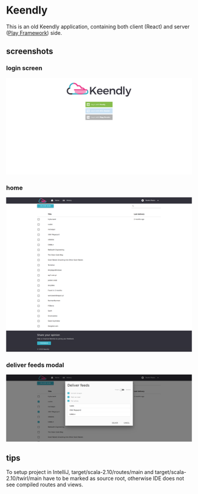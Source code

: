 # Keendly
This is an old Keendly application, containing both client (React) and server ([Play Framework](https://www.playframework.com/)) side.

## screenshots

### login screen
<img src="https://raw.githubusercontent.com/Keendly/keendly/master/screenshots/login.png" width="512" title="Login">

### home
<img src="https://raw.githubusercontent.com/Keendly/keendly/master/screenshots/feeds.png" width="512" title="Home">

### deliver feeds modal
<img src="https://raw.githubusercontent.com/Keendly/keendly/master/screenshots/deliver_modal.png" width="512" title="Deliver">


## tips
To setup project in IntelliJ, target/scala-2.10/routes/main and target/scala-2.10/twirl/main have to be marked as source root, otherwise IDE does not see compiled routes and views.
